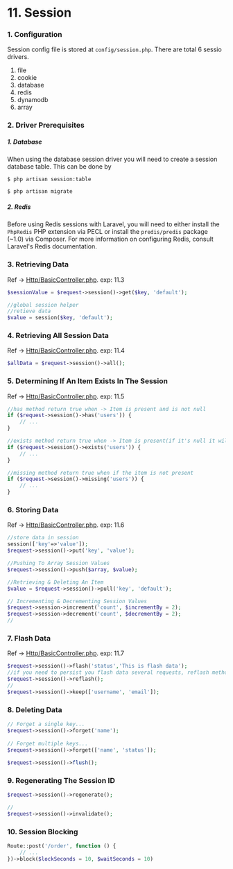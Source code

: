 # 11. Session

### 1. Configuration
Session config file is stored at `config/session.php`.
There are total 6 sessio drivers.
1. file
2. cookie
3. database
4. redis
5. dynamodb
6. array

### 2. Driver Prerequisites

##### 1. Database
When using the database session driver you will need to create a session database table. This can be done by 
```
$ php artisan session:table

$ php artisan migrate
```

##### 2. Redis
Before using Redis sessions with Laravel, you will need to either install the `PhpRedis` PHP extension via PECL 
or install the `predis/predis` package (~1.0) via Composer. For more information on configuring Redis, consult
Laravel's Redis documentation.

### 3. Retrieving Data

Ref -> [Http/BasicController.php](../../app/Http/Controllers/BasicController.php). exp: 11.3
```php 
$sessionValue = $request->session()->get($key, 'default');

//global session helper
//retieve data
$value = session($key, 'default');
```

### 4. Retrieving All Session Data

Ref -> [Http/BasicController.php](../../app/Http/Controllers/BasicController.php). exp: 11.4
```php
$allData = $request->session()->all();
```

### 5. Determining If An Item Exists In The Session
Ref -> [Http/BasicController.php](../../app/Http/Controllers/BasicController.php). exp: 11.5
```php
//has method return true when -> Item is present and is not null
if ($request->session()->has('users')) {
    // ...
}

//exists method return true when -> Item is present(if it's null it will return true)
if ($request->session()->exists('users')) {
    // ...
}

//missing method return true when if the item is not present
if ($request->session()->missing('users')) {
    // ...
}
```

### 6. Storing Data
Ref -> [Http/BasicController.php](../../app/Http/Controllers/BasicController.php). exp: 11.6
```php
//store data in session
session(['key'=>'value']);
$request->session()->put('key', 'value');

//Pushing To Array Session Values
$request->session()->push($array, $value);

//Retrieving & Deleting An Item
$value = $request->session()->pull('key', 'default');

// Incrementing & Decrementing Session Values
$request->session->increment('count', $incrementBy = 2);
$request->session->decrement('count', $decrementBy = 2);
//
```

### 7. Flash Data
Ref -> [Http/BasicController.php](../../app/Http/Controllers/BasicController.php). exp: 11.7
```php
$request->session()->flash('status','This is flash data');
//if you need to persist you flash data several requests, reflash method will do it.
$request->session()->reflash();
//
$request->session()->keep(['username', 'email']);
```

### 8. Deleting Data

```php 
// Forget a single key...
$request->session()->forget('name');
 
// Forget multiple keys...
$request->session()->forget(['name', 'status']);
 
$request->session()->flush();
```

### 9. Regenerating The Session ID

```php
$request->session()->regenerate();

//
$request->session()->invalidate();
```

### 10. Session Blocking

```php
Route::post('/order', function () {
    // ...
})->block($lockSeconds = 10, $waitSeconds = 10)
```